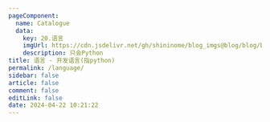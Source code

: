 ```yaml
---
pageComponent: 
  name: Catalogue
  data: 
    key: 20.语言
    imgUrl: https://cdn.jsdelivr.net/gh/shininome/blog_imgs@blog/blog/basic/language.png
    description: 只会Python
title: 语言 - 开发语言(指python)
permalink: /language/
sidebar: false
article: false
comment: false
editLink: false
date: 2024-04-22 10:21:22
---
```


